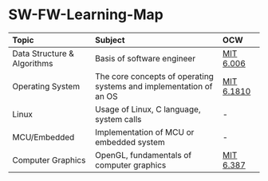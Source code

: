 # SW-FW-Learning-Map

| Topic | Subject | OCW | 
| :--- | :--- | :--- |
| Data Structure & Algorithms | Basis of software engineer | [MIT 6.006](https://ocw.mit.edu/courses/6-006-introduction-to-algorithms-spring-2020/) |
| Operating System | The core concepts of operating systems and implementation of an OS | [MIT 6.1810](https://pdos.csail.mit.edu/6.1810/2022/overview.html) |
| Linux | Usage of Linux, C language, system calls | - |
| MCU/Embedded | Implementation of MCU or embedded system | - |
| Computer Graphics | OpenGL, fundamentals of computer graphics | [MIT 6.387](https://ocw.mit.edu/courses/6-837-computer-graphics-fall-2012/) |
